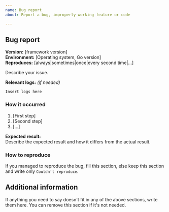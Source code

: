 ```yaml
---
name: Bug report
about: Report a bug, improperly working feature or code

---
```


## Bug report

**Version:** [framework version]  
**Environment:** [Operating system, Go version]  
**Reproduces:** [always|sometimes|once|every second time|...]  

Describe your issue.

**Relevant logs:** *(if needed)*
```
Insert logs here
```

### How it occurred

1. [First step]
2. [Second step]
3. [...]

**Expected result:**  
Describe the expected result and how it differs from the actual result.

### How to reproduce

If you managed to reproduce the bug, fill this section, else keep this section and write only `Couldn't reproduce`.

## Additional information

If anything you need to say doesn't fit in any of the above sections, write them here. You can remove this section if it's not needed.
